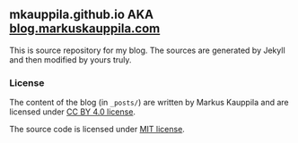 ## mkauppila.github.io AKA [blog.markuskauppila.com](blog.markuskauppila.com)

This is source repository for my blog. The sources are generated by Jekyll and then modified by yours truly.

### License

The content of the blog (in `_posts/`) are written by Markus Kauppila and are licensed under [CC BY 4.0 license](http://creativecommons.org/licenses/by/4.0/).

The source code is licensed under [MIT license](https://github.com/mkauppila/mkauppila.github.io/blob/master/LICENSE).
